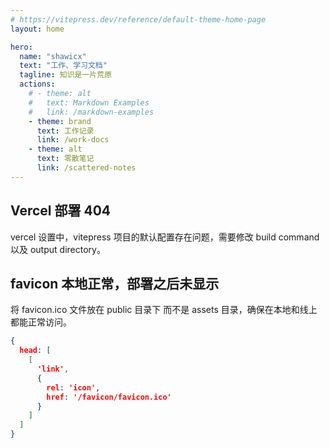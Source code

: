 ```yaml
---
# https://vitepress.dev/reference/default-theme-home-page
layout: home

hero:
  name: "shawicx"
  text: "工作、学习文档"
  tagline: 知识是一片荒原
  actions:
    # - theme: alt
    #   text: Markdown Examples
    #   link: /markdown-examples
    - theme: brand
      text: 工作记录
      link: /work-docs
    - theme: alt
      text: 零散笔记
      link: /scattered-notes
---
```


## Vercel 部署 404

vercel 设置中，vitepress 项目的默认配置存在问题，需要修改 build command 以及 output directory。

## favicon 本地正常，部署之后未显示

将 favicon.ico 文件放在 public 目录下 而不是 assets 目录，确保在本地和线上都能正常访问。

```json lines
{
  head: [
    [
      'link',
      {
        rel: 'icon',
        href: '/favicon/favicon.ico'
      }
    ]
  ]
}
```
